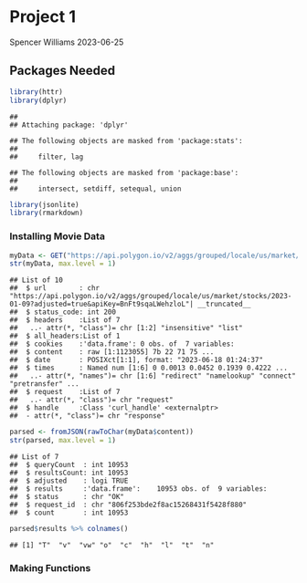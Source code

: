 Project 1
================
Spencer Williams
2023-06-25

## Packages Needed

``` r
library(httr)
library(dplyr)
```

    ## 
    ## Attaching package: 'dplyr'

    ## The following objects are masked from 'package:stats':
    ## 
    ##     filter, lag

    ## The following objects are masked from 'package:base':
    ## 
    ##     intersect, setdiff, setequal, union

``` r
library(jsonlite)
library(rmarkdown)
```

### Installing Movie Data

``` r
myData <- GET("https://api.polygon.io/v2/aggs/grouped/locale/us/market/stocks/2023-01-09?adjusted=true&apiKey=BnFt9sqaLWehzloLkpMtEeOG4WjAqkUc")
str(myData, max.level = 1)
```

    ## List of 10
    ##  $ url        : chr "https://api.polygon.io/v2/aggs/grouped/locale/us/market/stocks/2023-01-09?adjusted=true&apiKey=BnFt9sqaLWehzloL"| __truncated__
    ##  $ status_code: int 200
    ##  $ headers    :List of 7
    ##   ..- attr(*, "class")= chr [1:2] "insensitive" "list"
    ##  $ all_headers:List of 1
    ##  $ cookies    :'data.frame': 0 obs. of  7 variables:
    ##  $ content    : raw [1:1123055] 7b 22 71 75 ...
    ##  $ date       : POSIXct[1:1], format: "2023-06-18 01:24:37"
    ##  $ times      : Named num [1:6] 0 0.0013 0.0452 0.1939 0.4222 ...
    ##   ..- attr(*, "names")= chr [1:6] "redirect" "namelookup" "connect" "pretransfer" ...
    ##  $ request    :List of 7
    ##   ..- attr(*, "class")= chr "request"
    ##  $ handle     :Class 'curl_handle' <externalptr> 
    ##  - attr(*, "class")= chr "response"

``` r
parsed <- fromJSON(rawToChar(myData$content))
str(parsed, max.level = 1)
```

    ## List of 7
    ##  $ queryCount  : int 10953
    ##  $ resultsCount: int 10953
    ##  $ adjusted    : logi TRUE
    ##  $ results     :'data.frame':    10953 obs. of  9 variables:
    ##  $ status      : chr "OK"
    ##  $ request_id  : chr "806f253bde2f8ac15268431f5428f880"
    ##  $ count       : int 10953

``` r
parsed$results %>% colnames()
```

    ## [1] "T"  "v"  "vw" "o"  "c"  "h"  "l"  "t"  "n"

### Making Functions
